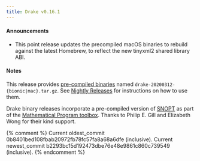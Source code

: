 ```yaml
---
title: Drake v0.16.1
---
```


#### Announcements

* This point release updates the precompiled macOS binaries to rebuild against
  the latest Homebrew, to reflect the new tinyxml2 shared library ABI.

#### Notes

This release provides
[pre-compiled binaries](https://github.com/RobotLocomotion/drake/releases/tag/v0.16.1)
named ``drake-20200312-{bionic|mac}.tar.gz``. See 
[Nightly Releases](/from_binary.html#nightly-releases) for instructions on how to use them.

Drake binary releases incorporate a pre-compiled version of
[SNOPT](https://ccom.ucsd.edu/~optimizers/solvers/snopt/) as part of the
[Mathematical Program toolbox](https://drake.mit.edu/doxygen_cxx/group__solvers.html).
Thanks to Philip E. Gill and Elizabeth Wong for their kind support.

{% comment %}
  Current oldest_commit 0b8401bed108fbab20972fb78fc57fa8a68a6dfe (inclusive).
  Current newest_commit b2293bc15d192473dbe76e48e9861c860c739549 (inclusive).
{% endcomment %}